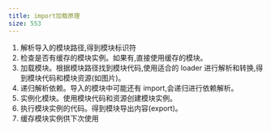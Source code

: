 ```yaml
---
title: import加载原理
size: 553
---
```

1. 解析导入的模块路径,得到模块标识符
2. 检查是否有缓存的模块实例。如果有,直接使用缓存的模块。
3. 加载模块。根据模块路径找到模块代码,使用适合的 loader 进行解析和转换,得到模块代码和模块资源(如图片)。
4. 递归解析依赖。导入的模块中可能还有 import,会递归进行依赖解析。
5. 实例化模块。使用模块代码和资源创建模块实例。
6. 执行模块实例的代码。得到模块导出内容(export)。
7. 缓存模块实例供下次使用
